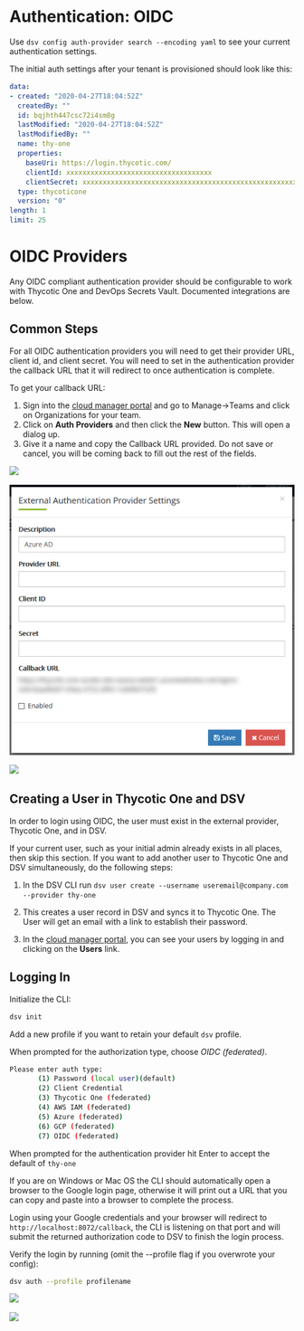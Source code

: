 ﻿[title]: # (Authentication: OIDC)
[tags]: # (DevOps Secrets Vault,DSV,)
[priority]: # (5700)

# Authentication: OIDC


Use `dsv config auth-provider search --encoding yaml` to see your current authentication settings.

The initial auth settings after your tenant is provisioned should look like this:

```yaml
data:
- created: "2020-04-27T18:04:52Z"
  createdBy: ""
  id: bqjhth447csc72i4sm8g
  lastModified: "2020-04-27T18:04:52Z"
  lastModifiedBy: ""
  name: thy-one
  properties:
    baseUri: https://login.thycotic.com/
    clientId: xxxxxxxxxxxxxxxxxxxxxxxxxxxxxxxxxxxx
    clientSecret: xxxxxxxxxxxxxxxxxxxxxxxxxxxxxxxxxxxxxxxxxxxxxxxxxxxxxxxxxxxxxxxx
  type: thycoticone
  version: "0"
length: 1
limit: 25
```

# OIDC Providers

Any OIDC compliant authentication provider should be configurable to work with Thycotic One and DevOps Secrets Vault. Documented integrations are below.

## Common Steps

For all OIDC authentication providers you will need to get their provider URL, client id, and client secret. You will need to set in the authentication provider the callback URL that it will redirect to once authentication is complete.  

To get your callback URL:

1. Sign into the [cloud manager portal](https://portal.thycotic.com) and go to Manage->Teams and click on Organizations for your team.
2. Click on **Auth Providers** and then click the **New** button. This will open a dialog up. 
3. Give it a name and copy the Callback URL provided. Do not save or cancel, you will be coming back to fill out the rest of the fields.

![](./images/spacer.png)

![](./images/azure-ad-cmsetup.png)

![](./images/spacer.png)

## Creating a User in Thycotic One and DSV

In order to login using OIDC, the user must exist in the external provider, Thycotic One, and in DSV. 

If your current user, such as your initial admin already exists in all places, then skip this section. If you want to add another user to Thycotic One and DSV simultaneously, do the following steps:

1. In the DSV CLI run `dsv user create --username useremail@company.com --provider thy-one`

2. This creates a user record in DSV and syncs it to Thycotic One. The User will get an email with a link to establish their password.  

3. In the [cloud manager portal](https://portal.thycotic.com), you can see your users by logging in and clicking on the **Users** link.


## Logging In

Initialize the CLI:

```BASH
dsv init
```

Add a new profile if you want to retain your default `dsv` profile.

When prompted for the authorization type, choose *OIDC (federated)*.

```BASH
Please enter auth type:
       (1) Password (local user)(default)
       (2) Client Credential
       (3) Thycotic One (federated)
       (4) AWS IAM (federated)
       (5) Azure (federated)
       (6) GCP (federated)
       (7) OIDC (federated)
```

When prompted for the authentication provider hit Enter to accept the default of `thy-one`

If you are on Windows or Mac OS the CLI should automatically open a browser to the Google login page, otherwise it will print out a URL that you can copy and paste into a browser to complete the process.

Login using your Google credentials and your browser will redirect to `http://localhost:8072/callback`, the CLI is listening on that port and will submit the returned authorization code to DSV to finish the login process.

Verify the login by running (omit the --profile flag if you overwrote your config): 

```BASH
dsv auth --profile profilename
```

![](./images/spacer.png)

![](./images/spacer.png)


